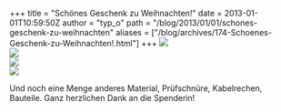 +++
title = "Schönes Geschenk zu Weihnachten!"
date = 2013-01-01T10:59:50Z
author = "typ_o"
path = "/blog/2013/01/01/schones-geschenk-zu-weihnachten"
aliases = ["/blog/archives/174-Schoenes-Geschenk-zu-Weihnachten!.html"]
+++
![](/media/Weihnachtsfrau1.jpeg)  
![](/media/Weihnachtsfrau2.jpeg)  
![](/media/Weihnachtsfrau3.jpeg)  
![](/media/Weihnachtsfrau4.jpeg)

Und noch eine Menge anderes Material, Prüfschnüre, Kabelrechen,
Bauteile. Ganz herzlichen Dank an die Spenderin!
